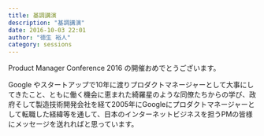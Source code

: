 ```yaml
---
title: 基調講演
description: "基調講演"
date: 2016-10-03 22:01
author: "徳生 裕人"
category: sessions
---
```

Product Manager Conference 2016 の開催おめでとうございます。

Google やスタートアップで10年に渡りプロダクトマネージャーとして大事にしてきたこと、ともに働く機会に恵まれた綺羅星のような同僚たちからの学び、政府そして製造技術開発会社を経て2005年にGoogleにプロダクトマネージャーとして転職した経緯等を通して、日本のインターネットビジネスを担うPMの皆様にメッセージを送れればと思っています。
